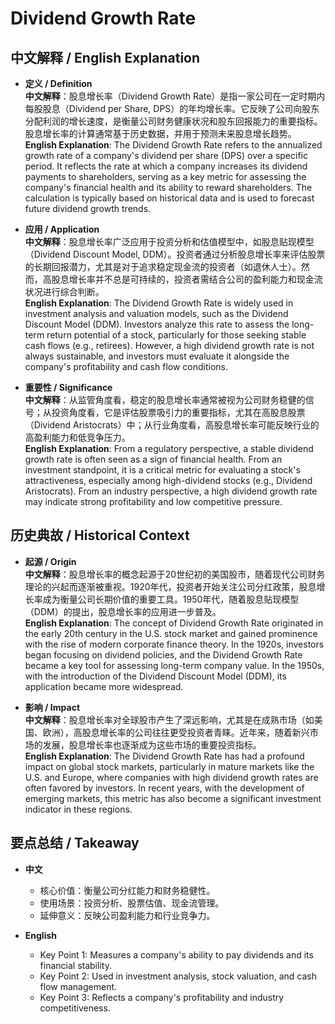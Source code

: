 # Dividend Growth Rate

## 中文解释 / English Explanation

* **定义 / Definition**  
  **中文解释**：股息增长率（Dividend Growth Rate）是指一家公司在一定时期内每股股息（Dividend per Share, DPS）的年均增长率。它反映了公司向股东分配利润的增长速度，是衡量公司财务健康状况和股东回报能力的重要指标。股息增长率的计算通常基于历史数据，并用于预测未来股息增长趋势。  
  **English Explanation**: The Dividend Growth Rate refers to the annualized growth rate of a company's dividend per share (DPS) over a specific period. It reflects the rate at which a company increases its dividend payments to shareholders, serving as a key metric for assessing the company's financial health and its ability to reward shareholders. The calculation is typically based on historical data and is used to forecast future dividend growth trends.

* **应用 / Application**  
  **中文解释**：股息增长率广泛应用于投资分析和估值模型中，如股息贴现模型（Dividend Discount Model, DDM）。投资者通过分析股息增长率来评估股票的长期回报潜力，尤其是对于追求稳定现金流的投资者（如退休人士）。然而，高股息增长率并不总是可持续的，投资者需结合公司的盈利能力和现金流状况进行综合判断。  
  **English Explanation**: The Dividend Growth Rate is widely used in investment analysis and valuation models, such as the Dividend Discount Model (DDM). Investors analyze this rate to assess the long-term return potential of a stock, particularly for those seeking stable cash flows (e.g., retirees). However, a high dividend growth rate is not always sustainable, and investors must evaluate it alongside the company's profitability and cash flow conditions.

* **重要性 / Significance**  
  **中文解释**：从监管角度看，稳定的股息增长率通常被视为公司财务稳健的信号；从投资角度看，它是评估股票吸引力的重要指标，尤其在高股息股票（Dividend Aristocrats）中；从行业角度看，高股息增长率可能反映行业的高盈利能力和低竞争压力。  
  **English Explanation**: From a regulatory perspective, a stable dividend growth rate is often seen as a sign of financial health. From an investment standpoint, it is a critical metric for evaluating a stock's attractiveness, especially among high-dividend stocks (e.g., Dividend Aristocrats). From an industry perspective, a high dividend growth rate may indicate strong profitability and low competitive pressure.

## 历史典故 / Historical Context

* **起源 / Origin**  
  **中文解释**：股息增长率的概念起源于20世纪初的美国股市，随着现代公司财务理论的兴起而逐渐被重视。1920年代，投资者开始关注公司分红政策，股息增长率成为衡量公司长期价值的重要工具。1950年代，随着股息贴现模型（DDM）的提出，股息增长率的应用进一步普及。  
  **English Explanation**: The concept of Dividend Growth Rate originated in the early 20th century in the U.S. stock market and gained prominence with the rise of modern corporate finance theory. In the 1920s, investors began focusing on dividend policies, and the Dividend Growth Rate became a key tool for assessing long-term company value. In the 1950s, with the introduction of the Dividend Discount Model (DDM), its application became more widespread.

* **影响 / Impact**  
  **中文解释**：股息增长率对全球股市产生了深远影响，尤其是在成熟市场（如美国、欧洲），高股息增长率的公司往往更受投资者青睐。近年来，随着新兴市场的发展，股息增长率也逐渐成为这些市场的重要投资指标。  
  **English Explanation**: The Dividend Growth Rate has had a profound impact on global stock markets, particularly in mature markets like the U.S. and Europe, where companies with high dividend growth rates are often favored by investors. In recent years, with the development of emerging markets, this metric has also become a significant investment indicator in these regions.

## 要点总结 / Takeaway

* **中文**  
  - 核心价值：衡量公司分红能力和财务稳健性。  
  - 使用场景：投资分析、股票估值、现金流管理。  
  - 延伸意义：反映公司盈利能力和行业竞争力。  

* **English**  
  - Key Point 1: Measures a company's ability to pay dividends and its financial stability.  
  - Key Point 2: Used in investment analysis, stock valuation, and cash flow management.  
  - Key Point 3: Reflects a company's profitability and industry competitiveness.